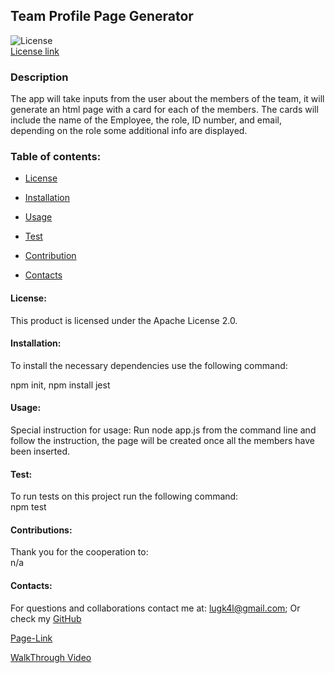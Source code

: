 ## Team Profile Page Generator

![License](https://img.shields.io/badge/License-Apache%20License%202.0-blue.svg)<br>
[License link](https://choosealicense.com/licenses/?q=Apache%20License%202.0/)<br>

### Description

The app will take inputs from the user about the members of the team, it will generate an html page with a card for each of the members. The cards will include the name of the Employee, the role, ID number, and email, depending on the role some additional info are displayed.

### Table of contents:

- [License](#license)

- [Installation](#installation)

- [Usage](#usage)

- [Test](#test)

- [Contribution](#contributions)

- [Contacts](#contacts)

#### License:

This product is licensed under the Apache License 2.0.<br>

#### Installation:

To install the necessary dependencies use the following command:

npm init, npm install jest

#### Usage:

Special instruction for usage:
Run node app.js from the command line and follow the instruction, the page will be created once all the members have been inserted.

#### Test:

To run tests on this project run the following command: <br>
npm test

#### Contributions:

Thank you for the cooperation to:<br>
n/a

#### Contacts:

For questions and collaborations contact me at: [lugk4l@gmail.com](mailto:lugk4l@gmail.com);
Or check my [GitHub](https://github.com/Gio86krt)

[Page-Link](https://gio86krt.github.io/teamProfile/)

[WalkThrough Video](video/teamProfieWalkThrough.webm)
